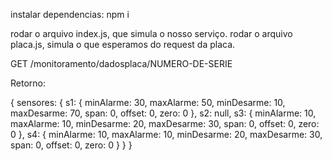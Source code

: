 instalar dependencias: npm i

rodar o arquivo index.js, que simula o nosso serviço.
rodar o arquivo placa.js, simula o que esperamos do request da placa.

GET /monitoramento/dadosplaca/NUMERO-DE-SERIE


Retorno: 

{ sensores:
   { s1:
      { minAlarme: 30,
        maxAlarme: 50,
        minDesarme: 10,
        maxDesarme: 70,
        span: 0,
        offset: 0,
        zero: 0 },
     s2: null,
     s3:
      { minAlarme: 10,
        maxAlarme: 10,
        minDesarme: 20,
        maxDesarme: 30,
        span: 0,
        offset: 0,
        zero: 0 },
     s4:
      { minAlarme: 10,
        maxAlarme: 10,
        minDesarme: 20,
        maxDesarme: 30,
        span: 0,
        offset: 0,
        zero: 0 } 
    } 
}

